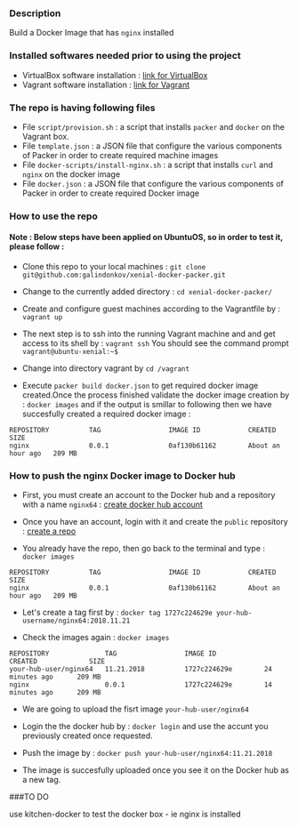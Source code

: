 ### Description

Build a Docker Image that has ```nginx``` installed

### Installed softwares needed prior to using the project

- VirtualBox software installation : [link for VirtualBox](https://www.virtualbox.org/wiki/Downloads)
- Vagrant software installation : [link for Vagrant](https://www.vagrantup.com/docs/installation/)

### The repo is having following files

- File ```script/provision.sh``` :  a script that installs ```packer``` and ```docker``` on the Vagrant box. 
- File ```template.json``` : a JSON file that configure the various components of Packer in order to create required machine images
- File ```docker-scripts/install-nginx.sh``` : a script that installs ```curl``` and ```nginx``` on the docker image
- File ```docker.json``` : a JSON file that configure the various components of Packer in order to create required Docker image

### How to use the repo

#### Note : Below steps have been applied on UbuntuOS, so in order to test it, please follow :

- Clone this repo to your local machines : `git clone git@github.com:galindonkov/xenial-docker-packer.git`

- Change to the currently added directory : `cd xenial-docker-packer/`

- Create and configure guest machines according to the Vagrantfile by : ```vagrant up```

- The next step is to ssh into the running Vagrant machine and and get access to its shell by : ```vagrant ssh```
       You should see the command prompt ```vagrant@ubuntu-xenial:~$```

- Change into directory vagrant by ```cd /vagrant```

- Execute ```packer build docker.json``` to get required docker image created.Once the process finished validate the docker image creation by : ```docker images``` and if the output is smillar to following then we have succesfully created a required docker image :

```vagrant@ubuntu-xenial:~$ docker images
REPOSITORY          TAG                 IMAGE ID            CREATED             SIZE
nginx               0.0.1               0af130b61162        About an hour ago   209 MB
```


### How to push the nginx Docker image to Docker hub

- First, you must create an account to the Docker hub and a repository with a name ```nginx64``` : [create docker hub account](https://hub.docker.com/)

- Once you have an account, login with it and create the ```public``` repository : [create a repo](https://www.thegeekdiary.com/how-to-create-a-public-private-repository-in-docker-hub-and-connect-it-remotely-using-command-line/)

- You already have the repo, then go back to the terminal and type : ```docker images```
```vagrant@ubuntu-xenial:~$ docker images
REPOSITORY          TAG                 IMAGE ID            CREATED             SIZE
nginx               0.0.1               0af130b61162        About an hour ago   209 MB
```
- Let's create a tag first by : ```docker tag 1727c224629e your-hub-username/nginx64:2018.11.21```

- Check the images again : ```docker images```
```
REPOSITORY              TAG                 IMAGE ID            CREATED             SIZE
your-hub-user/nginx64   11.21.2018          1727c224629e        24 minutes ago      209 MB
nginx                   0.0.1               1727c224629e        14 minutes ago      209 MB
```
- We are going to upload the fisrt image ```your-hub-user/nginx64```

- Login the the docker hub by : ```docker login``` and use the accunt you previously created once requested.

- Push the image by : ```docker push your-hub-user/nginx64:11.21.2018```

- The image is succesfully uploaded once you see it on the Docker hub as a new tag.
    

###TO DO

use kitchen-docker to test the docker box - ie nginx is installed
